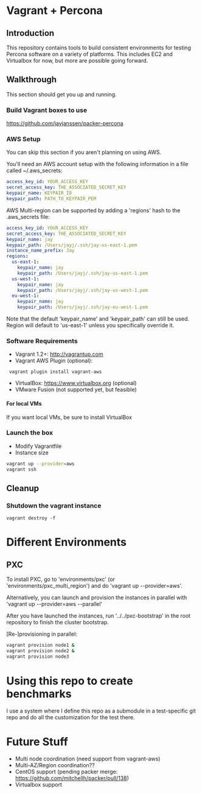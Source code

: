 # Vagrant + Percona 

## Introduction

This repository contains tools to build consistent environments for testing Percona software on a variety of platforms.  This includes EC2 and Virtualbox for now, but more are possible going forward.

## Walkthrough

This section should get you up and running.

### Build Vagrant boxes to use

https://github.com/jayjanssen/packer-percona

### AWS Setup

You can skip this section if you aren't planning on using AWS.  

You'll need an AWS account setup with the following information in a file called ~/.aws_secrets:

```yaml
access_key_id: YOUR_ACCESS_KEY
secret_access_key: THE_ASSOCIATED_SECRET_KEY
keypair_name: KEYPAIR_ID
keypair_path: PATH_TO_KEYPAIR_PEM
```

AWS Multi-region can be supported by adding a 'regions' hash to the .aws_secrets file:

```yaml
access_key_id: YOUR_ACCESS_KEY
secret_access_key: THE_ASSOCIATED_SECRET_KEY
keypair_name: jay
keypair_path: /Users/jayj/.ssh/jay-us-east-1.pem
instance_name_prefix: Jay
regions:
  us-east-1:
    keypair_name: jay
    keypair_path: /Users/jayj/.ssh/jay-us-east-1.pem
  us-west-1:
    keypair_name: jay
    keypair_path: /Users/jayj/.ssh/jay-us-west-1.pem
  eu-west-1:
    keypair_name: jay
    keypair_path: /Users/jayj/.ssh/jay-eu-west-1.pem
```

Note that the default 'keypair_name' and 'keypair_path' can still be used.  Region will default to 'us-east-1' unless you specifically override it.    

### Software Requirements

* Vagrant 1.2+: http://vagrantup.com
* Vagrant AWS Plugin (optional):

```
 vagrant plugin install vagrant-aws
```

* VirtualBox: https://www.virtualbox.org (optional)
* VMware Fusion (not supported yet, but feasible)

#### For local VMs

If you want local VMs, be sure to install VirtualBox 


### Launch the box

* Modify Vagrantfile 
 * Instance size
 

```bash
vagrant up --provider=aws
vagrant ssh
```


## Cleanup

### Shutdown the vagrant instance

```
vagrant destroy -f
```

# Different Environments


## PXC 

To install PXC, go to 'environments/pxc' (or 'environments/pxc_multi_region')  and do 'vagrant up --provider=aws'.  

Alternatively, you can launch and provision the instances in parallel with 'vagrant up --provider=aws --parallel'

After you have launched the instances, run '../../pxc-bootstrap' in the root repository to finish the cluster bootstrap.

[Re-]provisioning in parallel:
```bash
vagrant provision node1 &
vagrant provision node2 &
vagrant provision node3
````


# Using this repo to create benchmarks

I use a system where I define this repo as a submodule in a test-specific git repo and do all the customization for the test there.



# Future Stuff

* Multi node coordination (need support from vagrant-aws)
 * Multi-AZ/Region coordination??
* CentOS support (pending packer merge: https://github.com/mitchellh/packer/pull/138)
* Virtualbox support
